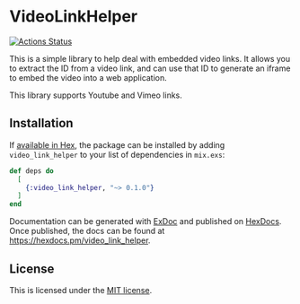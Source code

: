 # VideoLinkHelper

[![Actions Status](https://github.com/bratsche/video_link_helper/actions/workflows/elixir/badge.svg)](https://github.com/bratsche/video_link_helper/actions?query=workflow%3ACI)

This is a simple library to help deal with embedded video links. It
allows you to extract the ID from a video link, and can use that ID
to generate an iframe to embed the video into a web application.

This library supports Youtube and Vimeo links.

## Installation

If [available in Hex](https://hex.pm/docs/publish), the package can be installed
by adding `video_link_helper` to your list of dependencies in `mix.exs`:

```elixir
def deps do
  [
    {:video_link_helper, "~> 0.1.0"}
  ]
end
```

Documentation can be generated with [ExDoc](https://github.com/elixir-lang/ex_doc)
and published on [HexDocs](https://hexdocs.pm). Once published, the docs can
be found at <https://hexdocs.pm/video_link_helper>.

## License

This is licensed under the [MIT license](LICENSE.md).
